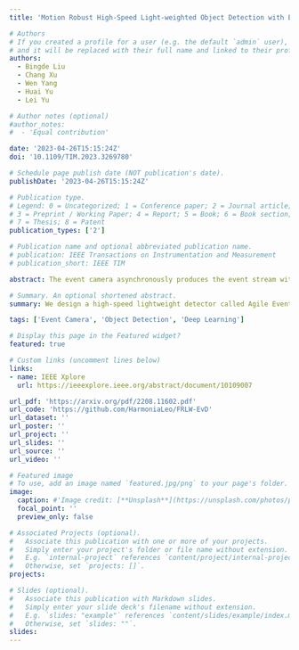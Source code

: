 ```yaml
---
title: 'Motion Robust High-Speed Light-weighted Object Detection with Event Camera'

# Authors
# If you created a profile for a user (e.g. the default `admin` user), write the username (folder name) here
# and it will be replaced with their full name and linked to their profile.
authors:
  - Bingde Liu
  - Chang Xu
  - Wen Yang
  - Huai Yu
  - Lei Yu

# Author notes (optional)
#author_notes:
#  - 'Equal contribution'

date: '2023-04-26T15:15:24Z'
doi: '10.1109/TIM.2023.3269780'

# Schedule page publish date (NOT publication's date).
publishDate: '2023-04-26T15:15:24Z'

# Publication type.
# Legend: 0 = Uncategorized; 1 = Conference paper; 2 = Journal article;
# 3 = Preprint / Working Paper; 4 = Report; 5 = Book; 6 = Book section;
# 7 = Thesis; 8 = Patent
publication_types: ['2']

# Publication name and optional abbreviated publication name.
# publication: IEEE Transactions on Instrumentation and Measurement
# publication_short: IEEE TIM

abstract: The event camera asynchronously produces the event stream with a high temporal resolution, discarding redundant visual information and bringing new possibilities for moving object detection. Nevertheless, the existing object detectors cannot make the most of the spatial-temporal asynchronous nature and high temporal resolution of the event stream. For one thing, existing methods fail to consider objects with different velocities relative to the event camera’s motion, resulting from the global synchronized time window with the whole spatial slice. For another, most of the existing methods rely on heavy models and boost the detection performance with low frame rates, failing to utilize the high temporal resolution characteristic of the event stream. In this work, we propose a motion robust and high-speed detection pipeline which better leverages the event data. First, we design an event stream representation called temporal active focus (TAF), which efficiently utilizes the spatial-temporal asynchronous event stream, constructing event tensors robust to object motions. Then, we propose a module called the bifurcated folding module (BFM), which encodes the rich temporal information in the TAF tensor at the input layer of the detector. Following this, we design a high-speed lightweight detector called agile event detector (AED) plus a simple but effective data augmentation method, to enhance the detection accuracy and reduce the model’s parameter. Experiments on two typical real-scene event camera object detection datasets show that our method is competitive in terms of accuracy, efficiency, and the number of parameters. By classifying objects into multiple motion levels based on the optical flow density metric, we further illustrated the robustness of our method for objects with different velocities relative to the camera. The codes and trained models are available at https://github.com/HarmoniaLeo/FRLW-EvD .

# Summary. An optional shortened abstract.
summary: We design a high-speed lightweight detector called Agile Event Detector (AED), an event stream representation tensor called Temporal Active Focus (TAF) and a module called the Bifurcated Folding Module (BFM), to accurately detect objects with the event camera at high speed with the robustness of different motion speeds. 

tags: ['Event Camera', 'Object Detection', 'Deep Learning']

# Display this page in the Featured widget?
featured: true

# Custom links (uncomment lines below)
links:
- name: IEEE Xplore
  url: https://ieeexplore.ieee.org/abstract/document/10109007

url_pdf: 'https://arxiv.org/pdf/2208.11602.pdf'
url_code: 'https://github.com/HarmoniaLeo/FRLW-EvD'
url_dataset: ''
url_poster: ''
url_project: ''
url_slides: ''
url_source: ''
url_video: ''

# Featured image
# To use, add an image named `featured.jpg/png` to your page's folder.
image:
  caption: #'Image credit: [**Unsplash**](https://unsplash.com/photos/pLCdAaMFLTE)'
  focal_point: ''
  preview_only: false

# Associated Projects (optional).
#   Associate this publication with one or more of your projects.
#   Simply enter your project's folder or file name without extension.
#   E.g. `internal-project` references `content/project/internal-project/index.md`.
#   Otherwise, set `projects: []`.
projects:

# Slides (optional).
#   Associate this publication with Markdown slides.
#   Simply enter your slide deck's filename without extension.
#   E.g. `slides: "example"` references `content/slides/example/index.md`.
#   Otherwise, set `slides: ""`.
slides: 
---
```


<!-- {{% callout note %}}
Click the _Cite_ button above to demo the feature to enable visitors to import publication metadata into their reference management software.
{{% /callout %}}

{{% callout note %}}
Create your slides in Markdown - click the _Slides_ button to check out the example.
{{% /callout %}}

Supplementary notes can be added here, including [code, math, and images](https://wowchemy.com/docs/writing-markdown-latex/). -->
